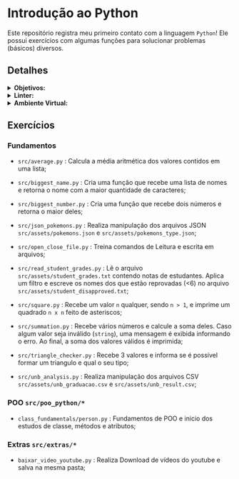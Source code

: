 # Introdução ao Python

Este repositório registra meu primeiro contato com a linguagem `Python`! Ele possui exercícios com algumas funções para solucionar problemas (básicos) diversos.

## Detalhes

<details>
  <summary><strong>Objetivos:</strong></summary>
  <br />
  <ul>
    <li>Utilizar o terminal interativo do `Python`.</li>
    <li>Utilizar estruturas condicionais e de repetição.</li>
    <li>Adaptar as boas práticas de desenvolvimento em `Python`.</li>
    <li>Escrever funções.</li>
    <li>Escrever teste.</li>
    <li>Programação Orientada a Objetos.</li>
  </ul>
</details>

<details>
  <summary><strong>Linter:</strong></summary>
  <br />
  
  Para garantir a qualidade do código, foi utilizado nesses exercícios o linter `Flake8`.
  Para garantir que os códigos estão alinhado com as boas práticas de desenvolvimento, sendo mais legível
  e de fácil manutenção!

  Comando para rodar o `Flake8`:

  ```bash
  python3 -m flake8
  ```

</details>

<details>
  <summary><strong>Ambiente Virtual:</strong></summary>
  <br />

  O arquivo `dev-requirements.txt` contém todas as dependências que serão utilizadas.
  > - `wheel`
  > - `black`
  > - `flake8`

  1. **criar e ativar o ambiente virtual**

  ```bash
  python3 -m venv .venv && source .venv/bin/activate
  ```

  2. **instalar as dependências no ambiente virtual**

  ```bash
  python3 -m pip install -r dev-requirements.txt
  ```

  Com o ambiente virtual ativo, as dependências serão instaladas neste ambiente.
  Quando precisar desativar o ambiente virtual, execute o comando `deactivate`.
  
</details>

## Exercícios

### Fundamentos

- `src/average.py` : Calcula a média aritmética dos valores contidos em uma lista;

- `src/biggest_name.py` : Cria uma função que recebe uma lista de nomes e retorna o nome com a maior quantidade de caracteres;

- `src/biggest_number.py` : Cria uma função que recebe dois números e retorna o maior deles;

- `src/json_pokemons.py` : Realiza manipulação dos arquivos JSON `src/assets/pokemons.json` e `src/assets/pokemons_type.json`;

- `src/open_close_file.py` : Treina comandos de Leitura e escrita em arquivos;

- `src/read_student_grades.py` : Lê o arquivo `src/assets/student_grades.txt` contendo notas de estudantes. Aplica um filtro e escreve os nomes dos que estão reprovadas (<6) no arquivo `src/assets/student_disapproved.txt`;

- `src/square.py` : Recebe um valor `n` qualquer, sendo `n > 1`, e imprime um quadrado `n x n` feito de asteriscos;

- `src/summation.py` : Recebe vários números e calcule a soma deles. Caso algum valor seja inválido (`string`), uma mensagem é exibida informando o erro. Ao final, a soma dos valores válidos é imprimida;

- `src/triangle_checker.py` : Recebe 3 valores e informa se é possível formar um triangulo e qual o seu tipo;

- `src/unb_analysis.py` : Realiza manipulação dos arquivos CSV `src/assets/unb_graduacao.csv` e `src/assets/unb_result.csv`;

### POO `src/poo_python/*`

- `class_fundamentals/person.py` : Fundamentos de POO e inicio dos estudos de classe, métodos e atributos;

### Extras  `src/extras/*`

- `baixar_video_youtube.py` : Realiza Download de vídeos do youtube e salva na mesma pasta;